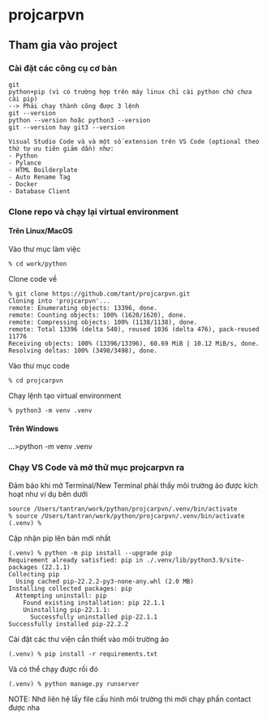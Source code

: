 # projcarpvn

## Tham gia vào project

### Cài đặt các công cụ cơ bản
```
git
python+pip (vì có trường hợp trên máy linux chỉ cài python chứ chưa cài pip)
--> Phải chạy thành công được 3 lệnh 
git --version
python --version hoặc python3 --version
git --version hay git3 --version

Visual Studio Code và và một số extension trên VS Code (optional theo thứ tự ưu tiên giảm dần) như:
- Python
- Pylance
- HTML Boilderplate
- Auto Rename Tag
- Docker
- Database Client
```

### Clone repo và chạy lại virtual environment
#### Trên Linux/MacOS
Vào thư mục làm việc
```
% cd work/python 
```
Clone code về
```
% git clone https://github.com/tant/projcarpvn.git
Cloning into 'projcarpvn'...
remote: Enumerating objects: 13396, done.
remote: Counting objects: 100% (1620/1620), done.
remote: Compressing objects: 100% (1138/1138), done.
remote: Total 13396 (delta 540), reused 1036 (delta 476), pack-reused 11776
Receiving objects: 100% (13396/13396), 60.69 MiB | 10.12 MiB/s, done.
Resolving deltas: 100% (3498/3498), done.
```
Vào thư mục code
```
% cd projcarpvn 
```
Chạy lệnh tạo virtual environment
```
% python3 -m venv .venv
```

#### Trên Windows 
...>python -m venv .venv

### Chạy VS Code và mở thử mục projcarpvn ra 
Đảm bảo khi mở Terminal/New Terminal phải thấy môi trường ảo được kích hoạt như ví dụ bên dưới
```
source /Users/tantran/work/python/projcarpvn/.venv/bin/activate
% source /Users/tantran/work/python/projcarpvn/.venv/bin/activate
(.venv) % 
```
Cập nhận pip lên bản mới nhất
```
(.venv) % python -m pip install --upgrade pip
Requirement already satisfied: pip in ./.venv/lib/python3.9/site-packages (22.1.1)
Collecting pip
  Using cached pip-22.2.2-py3-none-any.whl (2.0 MB)
Installing collected packages: pip
  Attempting uninstall: pip
    Found existing installation: pip 22.1.1
    Uninstalling pip-22.1.1:
      Successfully uninstalled pip-22.1.1
Successfully installed pip-22.2.2
```
Cài đặt các thư viện cần thiết vào môi trường ảo
```
(.venv) % pip install -r requirements.txt
```
Và có thể chạy được rồi đó
```
(.venv) % python manage.py runserver
```
NOTE: Nhớ liên hệ lấy file cấu hình môi trường thì mới chạy phần contact được nha